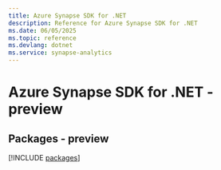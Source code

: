 ```yaml
---
title: Azure Synapse SDK for .NET
description: Reference for Azure Synapse SDK for .NET
ms.date: 06/05/2025
ms.topic: reference
ms.devlang: dotnet
ms.service: synapse-analytics
---
```

# Azure Synapse SDK for .NET - preview
## Packages - preview
[!INCLUDE [packages](synapse-index.md)]